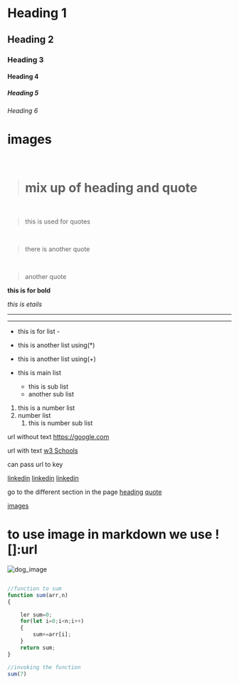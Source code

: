 # Heading 1

## Heading 2

### Heading 3

#### Heading 4

##### Heading 5

###### Heading 6

# images

&nbsp;

> # mix up of heading and quote

&nbsp;

> this is used for quotes

&ensp;

> there is another quote

&emsp;

> another quote

**this is for bold**

_this is etails_

---

---

- this is for list -

* this is another list using(\*)

- this is another list using(+)

- this is main list
  - this is sub list
  - another sub list

1. this is a number list
2. number list
   1. this is number sub list

url without text
<https://google.com>

url with text
[w3 Schools](https://w3schools.com)

can pass url to key

[key]: https://www.linkedin.com/feed/

[linkedin](key)
[linkedin](key)
[linkedin][key]

go to the different section in the page
[heading](#heading-1)
[quote](#mix-up-of-heading-and-quote)

[images](#images)

# to use image in markdown we use ![]:url

![dog_image][def]

[def]: https://thumbs.dreamstime.com/z/golden-retriever-dog-21668976.jpg

```javascript

//function to sum
function sum(arr,n)
{

    ler sum=0;
    for(let i=0;i<n;i++)
    {
        sum+=arr[i];
    }
    return sum;
}

//invoking the function
sum(7)

```
